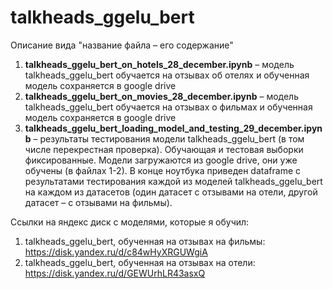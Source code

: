 # talkheads_ggelu_bert

Описание вида "название файла – его содержание"

1) **talkheads_ggelu_bert_on_hotels_28_december.ipynb**
– модель talkheads_ggelu_bert обучается на отзывах об отелях и
обученная модель сохраняется в google drive
2) **talkheads_ggelu_bert_on_movies_28_december.ipynb**
– модель talkheads_ggelu_bert обучается на отзывах о фильмах и 
обученная модель сохраняется в google drive
3) **talkheads_ggelu_bert_loading_model_and_testing_29_december.ipynb**
– результаты тестирования модели talkheads_ggelu_bert
(в том числе перекрестная проверка). Обучающая и тестовая
выборки фиксированные.
Модели загружаются из google drive, они уже обучены
(в файлах 1-2).
В конце ноутбука приведен dataframe
с результатами тестирования каждой из моделей talkheads_ggelu_bert
на каждом из датасетов (один датасет с отзывами на отели, 
другой датасет – с отзывами на фильмы).


Ссылки на яндекс диск с моделями, которые я обучил:
1) talkheads_ggelu_bert, обученная на отзывах на фильмы:
https://disk.yandex.ru/d/c84wHyXRGUWgiA
2) talkheads_ggelu_bert, обученная на отзывах на отели:
https://disk.yandex.ru/d/GEWUrhLR43asxQ
